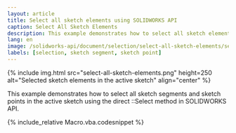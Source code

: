 ```yaml
---
layout: article
title: Select all sketch elements using SOLIDWORKS API
caption: Select All Sketch Elements
description: This example demonstrates how to select all sketch elements (segments and points) in the active sketch
lang: en
image: /solidworks-api/document/selection/select-all-sketch-elements/select-all-sketch-elements.png
labels: [selection, sketch segment, sketch point]
---
```

{% include img.html src="select-all-sketch-elements.png" height=250 alt="Selected sketch elements in the active sketch" align="center" %}

This example demonstrates how to select all sketch segments and sketch points in the active sketch using the direct ::Select method in SOLIDWORKS API.

{% include_relative Macro.vba.codesnippet %}
